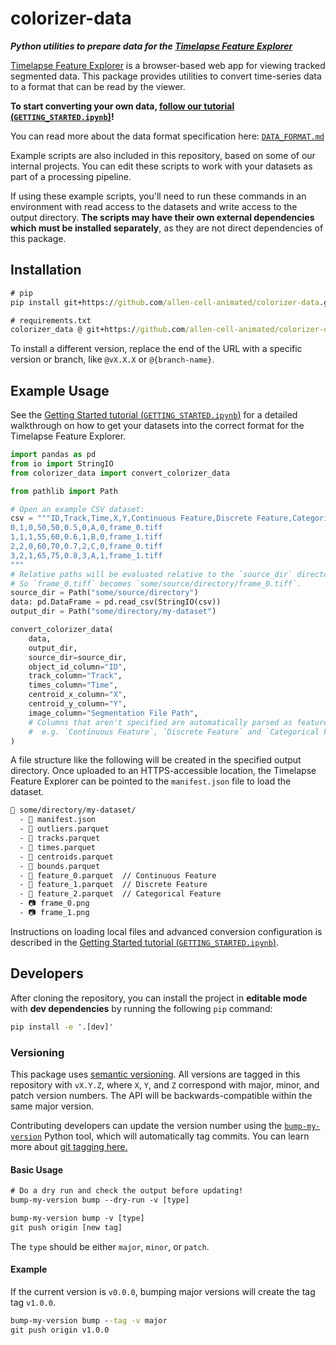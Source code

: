 # colorizer-data

_**Python utilities to prepare data for the [Timelapse Feature Explorer](https://github.com/allen-cell-animated/timelapse-colorizer)**_

[Timelapse Feature Explorer](https://github.com/allen-cell-animated/timelapse-colorizer) is a browser-based web app for viewing tracked segmented data. This package provides utilities to convert time-series data to a format that can be read by the viewer.

**To start converting your own data, [follow our tutorial (`GETTING_STARTED.ipynb`)](./documentation/getting_started_guide/GETTING_STARTED.ipynb)!**

You can read more about the data format specification here: [`DATA_FORMAT.md`](./documentation/DATA_FORMAT.md)

Example scripts are also included in this repository, based on some of our internal projects. You can edit these scripts to work with your datasets as part of a processing pipeline.

If using these example scripts, you'll need to run these commands in an environment with read access to the datasets and write access to the output directory. **The scripts may have their own external dependencies which must be installed separately**, as they are not direct dependencies of this package.

## Installation

```cmd
# pip
pip install git+https://github.com/allen-cell-animated/colorizer-data.git@v1.5.2

# requirements.txt
colorizer_data @ git+https://github.com/allen-cell-animated/colorizer-data.git@v1.5.2
```

To install a different version, replace the end of the URL with a specific version or branch, like `@vX.X.X` or `@{branch-name}`.

## Example Usage

See the [Getting Started tutorial (`GETTING_STARTED.ipynb`)](./documentation/getting_started_guide/GETTING_STARTED.ipynb) for a detailed walkthrough on how to get your datasets
into the correct format for the Timelapse Feature Explorer.

```python
import pandas as pd
from io import StringIO
from colorizer_data import convert_colorizer_data

from pathlib import Path

# Open an example CSV dataset:
csv = """ID,Track,Time,X,Y,Continuous Feature,Discrete Feature,Categorical Feature,Outlier,Segmentation Image Path
0,1,0,50,50,0.5,0,A,0,frame_0.tiff
1,1,1,55,60,0.6,1,B,0,frame_1.tiff
2,2,0,60,70,0.7,2,C,0,frame_0.tiff
3,2,1,65,75,0.8,3,A,1,frame_1.tiff
"""
# Relative paths will be evaluated relative to the `source_dir` directory.
# So `frame_0.tiff` becomes `some/source/directory/frame_0.tiff`.
source_dir = Path("some/source/directory")
data: pd.DataFrame = pd.read_csv(StringIO(csv))
output_dir = Path("some/directory/my-dataset")

convert_colorizer_data(
    data,
    output_dir,
    source_dir=source_dir,
    object_id_column="ID",
    track_column="Track",
    times_column="Time",
    centroid_x_column="X",
    centroid_y_column="Y",
    image_column="Segmentation File Path",
    # Columns that aren't specified are automatically parsed as features,
    #  e.g. `Continuous Feature`, `Discrete Feature` and `Categorical Feature`.
)
```

A file structure like the following will be created in the specified output directory. Once uploaded to an HTTPS-accessible location, the Timelapse Feature Explorer can be pointed to the `manifest.json` file to load the dataset.

```txt
📂 some/directory/my-dataset/
  - 📄 manifest.json
  - 📄 outliers.parquet
  - 📄 tracks.parquet
  - 📄 times.parquet
  - 📄 centroids.parquet
  - 📄 bounds.parquet
  - 📕 feature_0.parquet  // Continuous Feature
  - 📗 feature_1.parquet  // Discrete Feature
  - 📘 feature_2.parquet  // Categorical Feature
  - 📷 frame_0.png
  - 📷 frame_1.png
```

Instructions on loading local files and advanced conversion configuration is described in the [Getting Started tutorial (`GETTING_STARTED.ipynb`)](./documentation/getting_started_guide/GETTING_STARTED.ipynb).

## Developers

After cloning the repository, you can install the project in **editable mode** with **dev dependencies** by running the following `pip` command:

```cmd
pip install -e '.[dev]'
```

### Versioning

This package uses [semantic versioning](https://semver.org). All versions are tagged in this repository with `vX.Y.Z`, where `X`, `Y`, and `Z` correspond with major, minor, and patch version numbers. The API will be backwards-compatible within the same major version.

Contributing developers can update the version number using the [`bump-my-version`](https://github.com/callowayproject/bump-my-version) Python tool, which will automatically tag commits. You can learn more about [git tagging here.](https://git-scm.com/book/en/v2/Git-Basics-Tagging)

#### Basic Usage

```txt
# Do a dry run and check the output before updating!
bump-my-version bump --dry-run -v [type]

bump-my-version bump -v [type]
git push origin [new tag]
```

The `type` should be either `major`, `minor`, or `patch`.

#### Example

If the current version is `v0.0.0`, bumping major versions will create the tag tag `v1.0.0`.

```cmd
bump-my-version bump --tag -v major
git push origin v1.0.0
```
